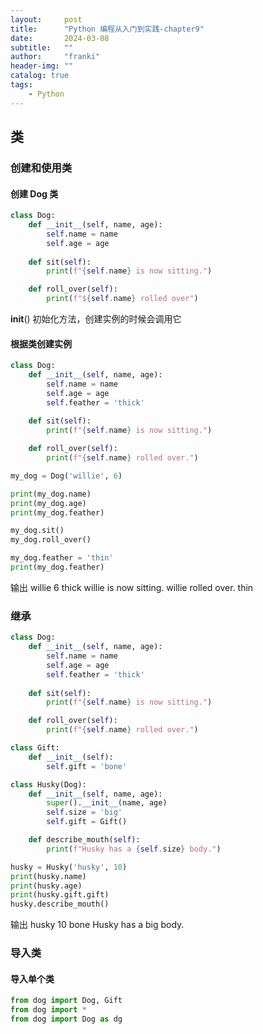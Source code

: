 ```yaml
---
layout:     post
title:      "Python 编程从入门到实践-chapter9"
date:       2024-03-08
subtitle:   ""
author:     "franki"
header-img: ""
catalog: true
tags:
    - Python
---
```


## 类

### 创建和使用类

#### 创建 Dog 类

```python
class Dog:
    def __init__(self, name, age):
        self.name = name
        self.age = age
    
    def sit(self):
        print(f"{self.name} is now sitting.")

    def roll_over(self):
        print(f"${self.name} rolled over")
```

__init__() 初始化方法，创建实例的时候会调用它

#### 根据类创建实例

```python
class Dog:
    def __init__(self, name, age):
        self.name = name
        self.age = age
        self.feather = 'thick'
    
    def sit(self):
        print(f"{self.name} is now sitting.")

    def roll_over(self):
        print(f"{self.name} rolled over.")

my_dog = Dog('willie', 6)

print(my_dog.name)
print(my_dog.age)
print(my_dog.feather)

my_dog.sit()
my_dog.roll_over()

my_dog.feather = 'thin'
print(my_dog.feather)
```

输出
willie
6
thick
willie is now sitting.
willie rolled over.
thin

### 继承

```python
class Dog:
    def __init__(self, name, age):
        self.name = name
        self.age = age
        self.feather = 'thick'
    
    def sit(self):
        print(f"{self.name} is now sitting.")

    def roll_over(self):
        print(f"{self.name} rolled over.")

class Gift:
    def __init__(self):
        self.gift = 'bone'

class Husky(Dog):
    def __init__(self, name, age):
        super().__init__(name, age)
        self.size = 'big'
        self.gift = Gift()

    def describe_mouth(self):
        print(f"Husky has a {self.size} body.")

husky = Husky('husky', 10)
print(husky.name)
print(husky.age)
print(husky.gift.gift)
husky.describe_mouth()
```

输出
husky
10
bone
Husky has a big body.

### 导入类

#### 导入单个类

```python
from dog import Dog, Gift
from dog import *
from dog import Dog as dg
```
